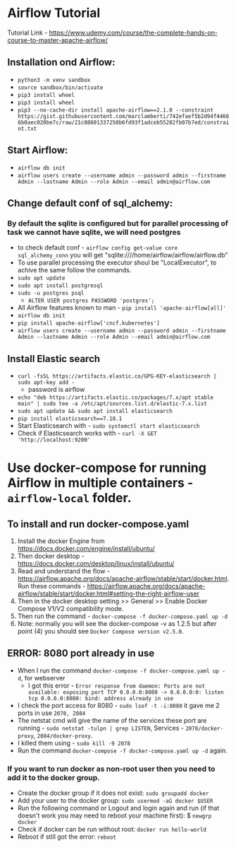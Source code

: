 # Airflow Tutorial
Tutorial Link - https://www.udemy.com/course/the-complete-hands-on-course-to-master-apache-airflow/

## Installation ond Airflow:
- `python3 -m venv sandbox`
- `source sandbox/bin/activate`
- `pip3 install wheel`
- `pip3 install wheel`
- `pip3 --no-cache-dir install apache-airflow==2.1.0 --constraint https://gist.githubusercontent.com/marclamberti/742efaef5b2d94f44666b0aec020be7c/raw/21c88601337250b6fd93f1adceb55282fb07b7ed/constraint.txt`

## Start Airflow:
- `airflow db init`
- `airflow users create --username admin --password admin --firstname Admin --lastname Admin --role Admin --email admin@airflow.com`

## Change default conf of sql_alchemy:
### By default the sqlite is configured but for parallel processing of task we cannot have sqlite, we will need postgres
- to check default conf - `airflow config get-value core sql_alchemy_conn` you will get "sqlite:////home/airflow/airflow/airflow.db"
- To use parallel processing the executor shoul be "LocalExecutor", to achive the same follow the commands.
- `sudo apt update`
- `sudo apt install postgresql`
- `sudo -u postgres psql`
    - `ALTER USER postgres PASSWORD 'postgres';`
- All Airflow features known to man - `pip install 'apache-airflow[all]'`
- `airflow db init`
- `pip install apache-airflow['cncf.kubernetes']`
- `airflow users create --username admin --password admin --firstname Admin --lastname Admin --role Admin --email admin@airflow.com`

## Install Elastic search
- `curl -fsSL https://artifacts.elastic.co/GPG-KEY-elasticsearch | sudo apt-key add -`
    - password is airflow
- `echo "deb https://artifacts.elastic.co/packages/7.x/apt stable main" | sudo tee -a /etc/apt/sources.list.d/elastic-7.x.list`
- `sudo apt update && sudo apt install elasticsearch`
- `pip install elasticsearch==7.10.1`
- Start Elasticsearch with - `sudo systemctl start elasticsearch`
- Check if Elasticsearch works with - `curl -X GET 'http://localhost:9200'`

# Use docker-compose for running Airflow in multiple containers - `airflow-local` folder.
## To install and run docker-compose.yaml
1. Install the docker Engine from https://docs.docker.com/engine/install/ubuntu/
2. Then docker desktop - https://docs.docker.com/desktop/linux/install/ubuntu/
3. Read and understand the flow - https://airflow.apache.org/docs/apache-airflow/stable/start/docker.html. Run these commands - https://airflow.apache.org/docs/apache-airflow/stable/start/docker.html#setting-the-right-airflow-user
4. Then in the docker desktop setting >> General >> Enable Docker Compose V1/V2 compatibility mode.
5. Then run the command - `docker-compose -f docker-compose.yaml up -d`
6. Note: normally you will see the docker-compose -v as 1.2.5 but after point (4) you should see `Docker Compose version v2.5.0`.

## ERROR: 8080 port already in use
- When I run the command `docker-compose -f docker-compose.yaml up -d`, for webserver 
    - I got this error - `Error response from daemon: Ports are not available: exposing port TCP 0.0.0.0:8080 -> 0.0.0.0:0: listen tcp 0.0.0.0:8080: bind: address already in use`
- I check the port access for 8080 - `sudo lsof -t -i:8080` it gave me 2 ports in use `2078, 2084`
- The netstat cmd will give the name of the services these port are running - `sudo netstat -tulpn | grep LISTEN`, Services - `2078/docker-proxy`, `2084/docker-proxy`.
- I killed them using - `sudo kill -9 2078`
- Run the command `docker-compose -f docker-compose.yaml up -d` again.


### If you want to run docker as non-root user then you need to add it to the docker group.
- Create the docker group if it does not exist: `sudo groupadd docker`
- Add your user to the docker group: `sudo usermod -aG docker $USER`
- Run the following command or Logout and login again and run (if that doesn't work you may need to reboot your machine first): $ `newgrp docker`
- Check if docker can be run without root: `docker run hello-world`
- Reboot if still got the error: `reboot`
